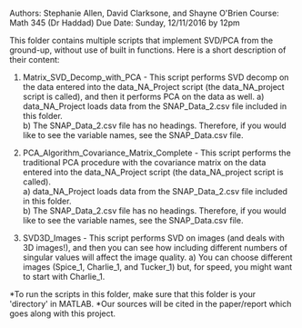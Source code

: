 Authors: Stephanie Allen, David Clarksone, and Shayne O'Brien
Course: Math 345 (Dr Haddad)
Due Date: Sunday, 12/11/2016 by 12pm

This folder contains multiple scripts that implement SVD/PCA from the 
ground-up, without use of built in functions. Here is a short description
of their content:

1) Matrix_SVD_Decomp_with_PCA - This script performs SVD decomp
on the data entered into the data_NA_Project script (the data_NA_project
script is called), and then it performs PCA on the data as well. 
a) data_NA_Project loads data from the SNAP_Data_2.csv file included
in this folder.  
b) The SNAP_Data_2.csv file has no headings.  Therefore, if you would
like to see the variable names, see the SNAP_Data.csv file.

2) PCA_Algorithm_Covariance_Matrix_Complete - This script performs the 
traditional PCA procedure with the covariance matrix
on the data entered into the data_NA_Project script (the data_NA_project
script is called).  
a) data_NA_Project loads data from the SNAP_Data_2.csv file included
in this folder.  
b) The SNAP_Data_2.csv file has no headings.  Therefore, if you would
like to see the variable names, see the SNAP_Data.csv file.

3) SVD3D_Images - This script performs SVD on images (and deals with 3D
images!), and then you can see how including different numbers of singular
values will affect the image quality.
a) You can choose different images (Spice_1, Charlie_1, and Tucker_1)
but, for speed, you might want to start with Charlie_1.


*To run the scripts in this folder, make sure that this folder is
your 'directory' in MATLAB.
*Our sources will be cited in the paper/report which goes along
with this project.
